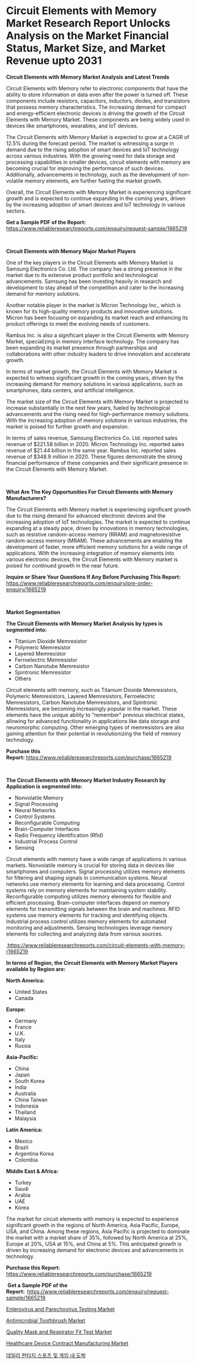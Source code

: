 <p><h1>Circuit Elements with Memory Market Research Report Unlocks Analysis on the Market Financial Status, Market Size, and Market Revenue upto 2031</h1></p><p><strong>Circuit Elements with Memory Market Analysis and Latest Trends</strong></p>
<p><p>Circuit Elements with Memory refer to electronic components that have the ability to store information or data even after the power is turned off. These components include resistors, capacitors, inductors, diodes, and transistors that possess memory characteristics. The increasing demand for compact and energy-efficient electronic devices is driving the growth of the Circuit Elements with Memory Market. These components are being widely used in devices like smartphones, wearables, and IoT devices.</p><p>The Circuit Elements with Memory Market is expected to grow at a CAGR of 12.5% during the forecast period. The market is witnessing a surge in demand due to the rising adoption of smart devices and IoT technology across various industries. With the growing need for data storage and processing capabilities in smaller devices, circuit elements with memory are becoming crucial for improving the performance of such devices. Additionally, advancements in technology, such as the development of non-volatile memory elements, are further fueling the market growth.</p><p>Overall, the Circuit Elements with Memory Market is experiencing significant growth and is expected to continue expanding in the coming years, driven by the increasing adoption of smart devices and IoT technology in various sectors.</p></p>
<p><strong>Get a Sample PDF of the Report:&nbsp;</strong> <a href="https://www.reliableresearchreports.com/enquiry/request-sample/1665219">https://www.reliableresearchreports.com/enquiry/request-sample/1665219</a></p>
<p>&nbsp;</p>
<p><strong>Circuit Elements with Memory Major Market Players</strong></p>
<p><p>One of the key players in the Circuit Elements with Memory Market is Samsung Electronics Co. Ltd. The company has a strong presence in the market due to its extensive product portfolio and technological advancements. Samsung has been investing heavily in research and development to stay ahead of the competition and cater to the increasing demand for memory solutions.</p><p>Another notable player in the market is Micron Technology Inc., which is known for its high-quality memory products and innovative solutions. Micron has been focusing on expanding its market reach and enhancing its product offerings to meet the evolving needs of customers.</p><p>Rambus Inc. is also a significant player in the Circuit Elements with Memory Market, specializing in memory interface technology. The company has been expanding its market presence through partnerships and collaborations with other industry leaders to drive innovation and accelerate growth.</p><p>In terms of market growth, the Circuit Elements with Memory Market is expected to witness significant growth in the coming years, driven by the increasing demand for memory solutions in various applications, such as smartphones, data centers, and artificial intelligence.</p><p>The market size of the Circuit Elements with Memory Market is projected to increase substantially in the next few years, fueled by technological advancements and the rising need for high-performance memory solutions. With the increasing adoption of memory solutions in various industries, the market is poised for further growth and expansion.</p><p>In terms of sales revenue, Samsung Electronics Co. Ltd. reported sales revenue of $221.58 billion in 2020. Micron Technology Inc. reported sales revenue of $21.44 billion in the same year. Rambus Inc. reported sales revenue of $348.9 million in 2020. These figures demonstrate the strong financial performance of these companies and their significant presence in the Circuit Elements with Memory Market.</p></p>
<p>&nbsp;</p>
<p><strong>What Are The Key Opportunities For Circuit Elements with Memory Manufacturers?</strong></p>
<p><p>The Circuit Elements with Memory market is experiencing significant growth due to the rising demand for advanced electronic devices and the increasing adoption of IoT technologies. The market is expected to continue expanding at a steady pace, driven by innovations in memory technologies, such as resistive random-access memory (RRAM) and magnetoresistive random-access memory (MRAM). These advancements are enabling the development of faster, more efficient memory solutions for a wide range of applications. With the increasing integration of memory elements into various electronic devices, the Circuit Elements with Memory market is poised for continued growth in the near future.</p></p>
<p><strong>Inquire or Share Your Questions If Any Before Purchasing This Report:</strong> <a href="https://www.reliableresearchreports.com/enquiry/pre-order-enquiry/1665219">https://www.reliableresearchreports.com/enquiry/pre-order-enquiry/1665219</a></p>
<p>&nbsp;</p>
<p><strong>Market Segmentation</strong></p>
<p><strong>The Circuit Elements with Memory Market Analysis by types is segmented into:</strong></p>
<p><ul><li>Titanium Dioxide Memresistor</li><li>Polymeric Memresistor</li><li>Layered Memresistor</li><li>Ferroelectric Memresistor</li><li>Carbon Nanotube Memresistor</li><li>Spintronic Memresistor</li><li>Others</li></ul></p>
<p><p>Circuit elements with memory, such as Titanium Dioxide Memresistors, Polymeric Memresistors, Layered Memresistors, Ferroelectric Memresistors, Carbon Nanotube Memresistors, and Spintronic Memresistors, are becoming increasingly popular in the market. These elements have the unique ability to "remember" previous electrical states, allowing for advanced functionality in applications like data storage and neuromorphic computing. Other emerging types of memresistors are also gaining attention for their potential in revolutionizing the field of memory technology.</p></p>
<p><strong>Purchase this Report:&nbsp;</strong><a href="https://www.reliableresearchreports.com/purchase/1665219">https://www.reliableresearchreports.com/purchase/1665219</a></p>
<p>&nbsp;</p>
<p><strong>The Circuit Elements with Memory Market Industry Research by Application is segmented into:</strong></p>
<p><ul><li>Nonvolatile Memory</li><li>Signal Processing</li><li>Neural Networks</li><li>Control Systems</li><li>Reconfigurable Computing</li><li>Brain-Computer Interfaces</li><li>Radio Frequency Identification (Rfid)</li><li>Industrial Process Control</li><li>Sensing</li></ul></p>
<p><p>Circuit elements with memory have a wide range of applications in various markets. Nonvolatile memory is crucial for storing data in devices like smartphones and computers. Signal processing utilizes memory elements for filtering and shaping signals in communication systems. Neural networks use memory elements for learning and data processing. Control systems rely on memory elements for maintaining system stability. Reconfigurable computing utilizes memory elements for flexible and efficient processing. Brain-computer interfaces depend on memory elements for transmitting signals between the brain and machines. RFID systems use memory elements for tracking and identifying objects. Industrial process control utilizes memory elements for automated monitoring and adjustments. Sensing technologies leverage memory elements for collecting and analyzing data from various sources.</p></p>
<p><a href="https://www.reliableresearchreports.com/circuit-elements-with-memory-r1665219">&nbsp;https://www.reliableresearchreports.com/circuit-elements-with-memory-r1665219</a></p>
<p><strong>In terms of Region, the Circuit Elements with Memory Market Players available by Region are:</strong></p>
<p>
    <p> <strong> North America: </strong>
        <ul>
            <li>United States</li>
            <li>Canada</li>
        </ul>
        </p> 
    <p> <strong> Europe: </strong>
        <ul>
            <li>Germany</li>
            <li>France</li>
            <li>U.K.</li>
            <li>Italy</li>
            <li>Russia</li>
        </ul>
        </p> 
    <p> <strong> Asia-Pacific: </strong>
        <ul>
            <li>China</li>
            <li>Japan</li>
            <li>South Korea</li>
            <li>India</li>
            <li>Australia</li>
            <li>China Taiwan</li>
            <li>Indonesia</li>
            <li>Thailand</li>
            <li>Malaysia</li>
        </ul>
        </p> 
    <p> <strong> Latin America: </strong>
        <ul>
            <li>Mexico</li>
            <li>Brazil</li>
            <li>Argentina Korea</li>
            <li>Colombia</li>
        </ul>
        </p> 
    <p> <strong> Middle East & Africa: </strong>
        <ul>
            <li>Turkey</li>
            <li>Saudi</li>
            <li>Arabia</li>
            <li>UAE</li>
            <li>Korea</li>
        </ul>
    </p>
    </p>
<p><p>The market for circuit elements with memory is expected to experience significant growth in the regions of North America, Asia Pacific, Europe, USA, and China. Among these regions, Asia Pacific is projected to dominate the market with a market share of 35%, followed by North America at 25%, Europe at 20%, USA at 15%, and China at 5%. This anticipated growth is driven by increasing demand for electronic devices and advancements in technology.</p></p>
<p><strong>Purchase this Report: </strong><a href="https://www.reliableresearchreports.com/purchase/1665219">https://www.reliableresearchreports.com/purchase/1665219</a></p>
<p>&nbsp;<strong>Get a Sample PDF of the Report:&nbsp;&nbsp;</strong><a href="https://www.reliableresearchreports.com/enquiry/request-sample/1665219">https://www.reliableresearchreports.com/enquiry/request-sample/1665219</a></p>
<p><strong></strong></p>
<p><p><a href="https://github.com/ChiragRP21/Market-Research-Report-List-6/blob/main/enterovirus-and-parechovirus-testing-market.md">Enterovirus and Parechovirus Testing Market</a></p><p><a href="https://www.linkedin.com/pulse/global-antimicrobial-toothbrush-market-sector-types-applications-iluuf?trackingId=9TDkiHEmQwyhYsUGc7%2Bz4Q%3D%3D">Antimicrobial Toothbrush Market</a></p><p><a href="https://github.com/thomasBaker655/Market-Research-Report-List-1/blob/main/quality-mask-and-respirator-fit-test-market.md">Quality Mask and Respirator Fit Test Market</a></p><p><a href="https://github.com/LouieAltenwert/Market-Research-Report-List-1/blob/main/healthcare-device-contract-manufacturing-market.md">Healthcare Device Contract Manufacturing Market</a></p><p><a href="https://github.com/hook46569/Market-Research-Report-List-3/blob/main/766132282779.md">데일리 판타지 스포츠 및 게임 내 도박</a></p></p>